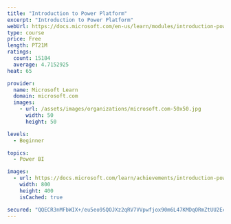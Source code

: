 ```yaml
---
title: "Introduction to Power Platform"
excerpt: "Introduction to Power Platform"
webUrl: https://docs.microsoft.com/en-us/learn/modules/introduction-power-platform/
type: course
price: Free
length: PT21M
ratings:
  count: 15184
  average: 4.7152925
heat: 65

provider:
  name: Microsoft Learn
  domain: microsoft.com
  images:
    - url: /assets/images/organizations/microsoft.com-50x50.jpg
      width: 50
      height: 50

levels:
  - Beginner

topics:
  - Power BI

images:
  - url: https://docs.microsoft.com/learn/achievements/introduction-power-platform-social.png
    width: 800
    height: 400
    isCached: true

secured: "QQECR3nMFbWIX+/eu5eo9SQOJXz2qRV7VVpwfjox90m6L47KMDqORmZtUU2EcNaO5n6l5A+UnRqVS2gp+FEKI5ULbmWulRHyQI+l06B9nOeLhRAZRp1G78lYrh1BaHlaM7JNgg6pmypG+/gQ3nL5cqphq9AgM1k3sFBXf48xhkBXy+m5mJjyexoPo/So8UumtyPRhjrEzwrAJW8ncyDvtPVRkgJKSwCuQvsqr1xMx4AvJVvksOl2HUru3CgR2Pw+FujA9nfVVIHtk3OTjd5il8EamBGBkLTL2cYJwjKqx4l4Gwahn/lkQrPsJ5+x2GT+h8o9nauI2W7LIYtXA6FcAPIylh6WGO1RIYHwKk2BSk1lmipHCN/VXEUrK31IaQAivx+iqk75/mh99+7cv1BCwKBDwvcD4KbyOlCqWfovm2j910h+ewVoi1c33LHULCOY;+7tPEG6F0mbM9wI29EEasg=="
---
```


